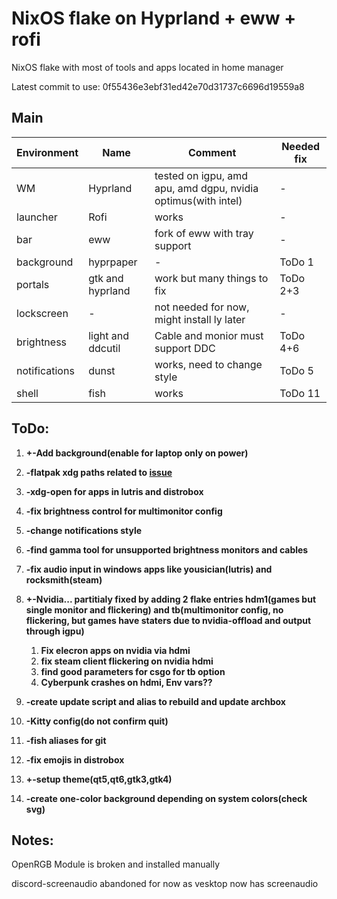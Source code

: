 # NixOS flake on Hyprland + eww + rofi

NixOS flake with most of tools and apps located in home manager

Latest commit to use: 0f55436e3ebf31ed42e70d31737c6696d19559a8

## Main
| Environment | Name | Comment | Needed fix |
|-----|-----|-----|-----|
| WM | Hyprland | tested on igpu, amd apu, amd dgpu, nvidia optimus(with intel) | - |
| launcher | Rofi | works | - |
| bar | eww | fork of eww with tray support | - |
| background | hyprpaper | - | ToDo 1 |
| portals | gtk and hyprland | work but many things to fix | ToDo 2+3 |
| lockscreen | - | not needed for now, might install ly later | - |
| brightness | light and ddcutil | Cable and monior must support DDC | ToDo 4+6 |
| notifications | dunst | works, need to change style | ToDo 5 |
| shell | fish | works | ToDo 11 |

## ToDo:

1. **+-Add background(enable for laptop only on power)**

2. **-flatpak xdg paths related to [issue](https://github.com/flatpak/xdg-desktop-portal-gtk/issues/440)**  

3. **-xdg-open for apps in lutris and distrobox**

4. **-fix brightness control for multimonitor config**

5. **-change notifications style**

6. **-find gamma tool for unsupported brightness monitors and cables**

7. **-fix audio input in windows apps like yousician(lutris) and rocksmith(steam)**

8. **+-Nvidia... partitialy fixed by adding 2 flake entries hdm1(games but single monitor and flickering) and tb(multimonitor config, no flickering, but games have staters due to nvidia-offload and output through igpu)**
    1. **Fix elecron apps on nvidia via hdmi**
    2. **fix steam client flickering on nvidia hdmi**
    3. **find good parameters for csgo for tb option**
    4. **Cyberpunk crashes on hdmi, Env vars??**

9. **-create update script and alias to rebuild and update archbox**

10. **-Kitty config(do not confirm quit)**

11. **-fish aliases for git**

12. **-fix emojis in distrobox**

13. **+-setup theme(qt5,qt6,gtk3,gtk4)**

14. **-create one-color background depending on system colors(check svg)**

## Notes:

OpenRGB Module is broken and installed manually

discord-screenaudio abandoned for now as vesktop now has screenaudio
